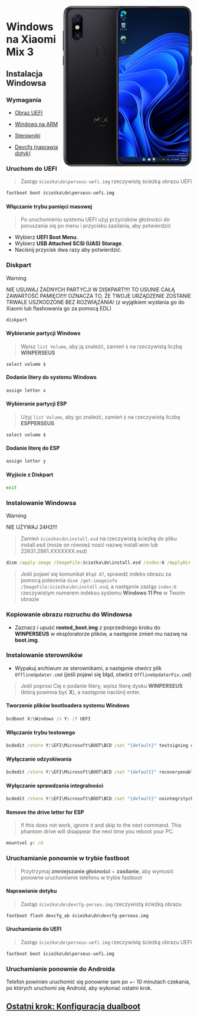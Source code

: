 <img align="right" src="https://github.com/n00b69/woa-perseus/blob/main/perseus.png" width="350" alt="Windows 11 running on perseus">

# Windows na Xiaomi Mix 3

## Instalacja Windowsa

### Wymagania
- [Obraz UEFI](https://github.com/n00b69/woa-perseus/releases/tag/UEFI)

- [Windows na ARM](https://worproject.com/esd)
  
- [Sterowniki](https://github.com/n00b69/woa-perseus/releases/tag/Drivers)

- [Devcfg (naprawia dotyk)](https://github.com/n00b69/woa-perseus/releases/download/Files/devcfg-perseus.img)

### Uruchom do UEFI
> Zastąp `ścieżka\do\perseus-uefi.img` rzeczywistą ścieżką obrazu UEFI
```cmd
fastboot boot ścieżka\do\perseus-uefi.img
```

#### Włączanie trybu pamięci masowej
> Po uruchomieniu systemu UEFI użyj przycisków głośności do poruszania się po menu i przycisku zasilania, aby potwierdzić
- Wybierz **UEFI Boot Menu**.
- Wybierz **USB Attached SCSI (UAS) Storage**.
- Naciśnij przycisk dwa razy aby potwierdzić.

### Diskpart
> [!WARNING]
> NIE USUWAJ ŻADNYCH PARTYCJI W DISKPART!!!! TO USUNIE CAŁĄ ZAWARTOŚĆ PAMIĘCI!!!! OZNACZA TO, ŻE TWOJE URZĄDZENIE ZOSTANIE TRWALE USZKODZONE BEZ ROZWIĄZANIA! (z wyjątkiem wysłania go do Xiaomi lub flashowania go za pomocą EDL)
```cmd
diskpart
```

#### Wybieranie partycji Windows
> Wpisz `list Volume`, aby ją znaleźć, zamień `$` na rzeczywistą liczbę **WINPERSEUS**
```diskpart
select volume $
```

#### Dodanie litery do systemu Windows
```cmd
assign letter x
```

#### Wybieranie partycji ESP
> Użyj `list Volume`, aby go znaleźć, zamień `$` na rzeczywistą liczbę **ESPPERSEUS**
```diskpart
select volume $
```

#### Dodanie literę do ESP
```cmd
assign letter y
```

#### Wyjście z Diskpart
```cmd
exit
```

### Instalowanie Windowsa
> [!WARNING]
> NIE UŻYWAJ 24H2!!!

> Zamień `ścieżka\do\install.esd` na rzeczywistą ścieżkę do pliku install.esd (może on również nosić nazwę install.wim lub 22631.2861.XXXXXXX.esd)
```cmd
dism /apply-image /ImageFile:ścieżka\do\install.esd /index:6 /ApplyDir:X:\
```

> Jeśli pojawi się komunikat `Błąd 87`, sprawdź indeks obrazu za pomocą polecenia `dism /get-imageinfo /ImageFile:ścieżka\do\install.esd`, a następnie zastąp `index:6` rzeczywistym numerem indeksu systemu **Windows 11 Pro** w Twoim obrazie

### Kopiowanie obrazu rozruchu do Windowsa
- Zaznacz i upuść **rooted_boot.img** z poprzedniego kroku do **WINPERSEUS** w eksploratorze plików, a następnie zmień mu nazwę na **boot.img**.

### Instalowanie sterowników
- Wypakuj archiwum ze sterownikami, a następnie otwórz plik `OfflineUpdater.cmd` (jeśli pojawi się błąd, otwórz `OfflineUpdaterFix.cmd`)
 
> Jeśli poprosi Cię o podanie litery, wpisz literę dysku **WINPERSEUS** (którą powinna być **X**), a następnie naciśnij enter.

#### Tworzenie plików bootloadera systemu Windows
```cmd
bcdboot X:\Windows /s Y: /f UEFI
```

#### Włączanie trybu testowego
```cmd
bcdedit /store Y:\EFI\Microsoft\BOOT\BCD /set "{default}" testsigning on
```

#### Wyłączanie odzyskiwania
```cmd
bcdedit /store Y:\EFI\Microsoft\BOOT\BCD /set "{default}" recoveryenabled no
```

#### Wyłączanie sprawdzania integralności
```cmd
bcdedit /store Y:\EFI\Microsoft\BOOT\BCD /set "{default}" nointegritychecks on
```

#### Remove the drive letter for ESP
> If this does not work, ignore it and skip to the next command. This phantom drive will disappear the next time you reboot your PC.
```cmd
mountvol y: /d
```

### Uruchamianie ponownie w trybie fastboot
> Przytrzymaj **zmniejszanie głośności** + **zasilanie**, aby wymusić ponowne uruchomienie telefonu w trybie fastboot

#### Naprawianie dotyku
> Zastąp `ścieżka\do\devcfg-perseu.img` rzeczywistą ścieżką obrazu
```cmd
fastboot flash devcfg_ab ścieżka\do\devcfg-perseus.img
```

#### Uruchamianie do UEFI
> Zastąp `ścieżka\do\perseus-uefi.img` rzeczywistą ścieżką obrazu UEFI
```cmd
fastboot boot ścieżka\do\perseus-uefi.img
```

### Uruchamianie ponownie do Androida
Telefon powinien uruchomić się ponownie sam po +- 10 minutach czekania, po których uruchomi się Android, aby wykonać ostatni krok.

## [Ostatni krok: Konfiguracja dualboot](4-dualboot.md)


















